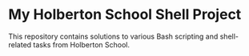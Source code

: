 # My Holberton School Shell Project

This repository contains solutions to various Bash scripting and shell-related tasks from Holberton School.
